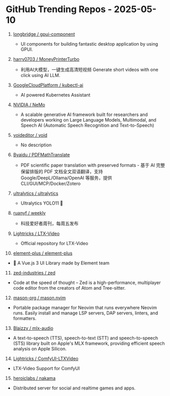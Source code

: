# GitHub Trending Repos - 2025-05-10

1. [longbridge /    gpui-component](https://github.com/longbridge/gpui-component)
   - UI components for building fantastic desktop application by using GPUI.

2. [harry0703 /    MoneyPrinterTurbo](https://github.com/harry0703/MoneyPrinterTurbo)
   - 利用AI大模型，一键生成高清短视频 Generate short videos with one click using AI LLM.

3. [GoogleCloudPlatform /    kubectl-ai](https://github.com/GoogleCloudPlatform/kubectl-ai)
   - AI powered Kubernetes Assistant

4. [NVIDIA /    NeMo](https://github.com/NVIDIA/NeMo)
   - A scalable generative AI framework built for researchers and developers working on Large Language Models, Multimodal, and Speech AI (Automatic Speech Recognition and Text-to-Speech)

5. [voideditor /    void](https://github.com/voideditor/void)
   - No description

6. [Byaidu /    PDFMathTranslate](https://github.com/Byaidu/PDFMathTranslate)
   - PDF scientific paper translation with preserved formats - 基于 AI 完整保留排版的 PDF 文档全文双语翻译，支持 Google/DeepL/Ollama/OpenAI 等服务，提供 CLI/GUI/MCP/Docker/Zotero

7. [ultralytics /    ultralytics](https://github.com/ultralytics/ultralytics)
   - Ultralytics YOLO11 🚀

8. [ruanyf /    weekly](https://github.com/ruanyf/weekly)
   - 科技爱好者周刊，每周五发布

9. [Lightricks /    LTX-Video](https://github.com/Lightricks/LTX-Video)
   - Official repository for LTX-Video

10. [element-plus /    element-plus](https://github.com/element-plus/element-plus)
   - 🎉 A Vue.js 3 UI Library made by Element team

11. [zed-industries /    zed](https://github.com/zed-industries/zed)
   - Code at the speed of thought – Zed is a high-performance, multiplayer code editor from the creators of Atom and Tree-sitter.

12. [mason-org /    mason.nvim](https://github.com/mason-org/mason.nvim)
   - Portable package manager for Neovim that runs everywhere Neovim runs. Easily install and manage LSP servers, DAP servers, linters, and formatters.

13. [Blaizzy /    mlx-audio](https://github.com/Blaizzy/mlx-audio)
   - A text-to-speech (TTS), speech-to-text (STT) and speech-to-speech (STS) library built on Apple's MLX framework, providing efficient speech analysis on Apple Silicon.

14. [Lightricks /    ComfyUI-LTXVideo](https://github.com/Lightricks/ComfyUI-LTXVideo)
   - LTX-Video Support for ComfyUI

15. [heroiclabs /    nakama](https://github.com/heroiclabs/nakama)
   - Distributed server for social and realtime games and apps.

